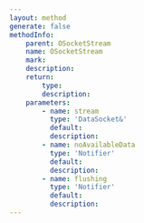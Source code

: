 ```yaml
---
layout: method
generate: false
methodInfo:
    parent: OSocketStream
    name: OSocketStream
    mark:  
    description: 
    return:
        type: 
        description: 
    parameters:
        - name: stream
          type: 'DataSocket&'
          default: 
          description: 
        - name: noAvailableData
          type: 'Notifier'
          default: 
          description: 
        - name: flushing
          type: 'Notifier'
          default: 
          description: 
---
```

